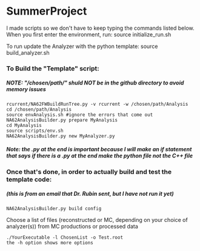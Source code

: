 # SummerProject


I made scripts so we don't have to keep typing the commands listed below. When you first enter the environment, run:
	source initialize_run.sh

To run update the Analyzer with the python template:
	source build_analyzer.sh


### To Build the "Template" script:
##### NOTE: "/chosen/path/" shuld NOT be in the github directory to avoid memory issues
	rcurrent/NA62FWBuildRunTree.py -v rcurrent -w /chosen/path/Analysis
	cd /chosen/path/Analysis
	source envAnalysis.sh #ignore the errors that come out
	NA62AnalysisBuilder.py prepare MyAnalysis
	cd MyAnalysis
	source scripts/env.sh
	NA62AnalysisBuilder.py new MyAnalyzer.py 
##### Note: the .py at the end is important because I will make an if statement that says if there is a .py at the end make the python file not the C++ file

### Once that's done, in order to actually build and test the template code: 
##### (this is from an email that Dr. Rubin sent, but I have not run it yet)
	NA62AnalysisBuilder.py build config
	
Choose a list of files (reconstructed or MC, depending on your choice of analyzer(s)) from MC productions or processed data

	./YourExecutable -l ChosenList -o Test.root
	the -h option shows more options
